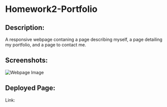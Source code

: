 # Homework2-Portfolio

## Description:
A responsive webpage contaning a page describing myself, a page detailing my portfolio, and a page to contact me.

## Screenshots:
![Webpage Image]()

## Deployed Page:
Link: 